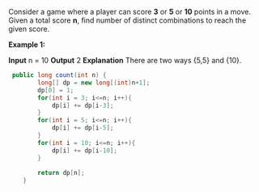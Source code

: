 Consider a game where a player can score **3** or **5** or **10** points in a move. Given a total score **n**, find number of distinct combinations to reach the given score.

**Example 1:**

**Input**
n = 10
**Output**
2
**Explanation**
There are two ways {5,5} and {10}.

```java
 public long count(int n) {
        long[] dp = new long[(int)n+1];
        dp[0] = 1;
        for(int i = 3; i<=n; i++){
            dp[i] += dp[i-3];
        }
        for(int i = 5; i<=n; i++){
            dp[i] += dp[i-5];
        }
        for(int i = 10; i<=n; i++){
            dp[i] += dp[i-10];
        }
        
        return dp[n];
    }
```
